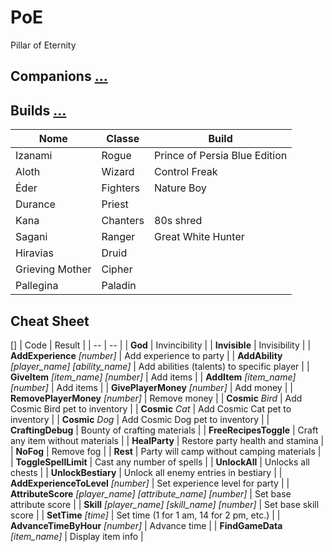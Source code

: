 # PoE
Pillar of Eternity

## Companions [...](https://steamcommunity.com/sharedfiles/filedetails/?id=415359165&searchtext=companions)

## Builds [...](https://steamcommunity.com/sharedfiles/filedetails/?id=416939844)

| Nome | Classe | Build |
| -- | -- | -- |
| Izanami | Rogue | Prince of Persia Blue Edition |
| Aloth | Wizard | Control Freak |
| Éder | Fighters | Nature Boy |
| Durance | Priest |
| Kana | Chanters | 80s shred |
| Sagani | Ranger | Great White Hunter |
| Hiravias | Druid|
| Grieving Mother | Cipher | 
| Pallegina | Paladin |

## Cheat Sheet
[]
| Code | Result |
| -- | -- |
| **God** | Invincibility |
| **Invisible** | Invisibility |
| **AddExperience** *[number]* | Add experience to party |
| **AddAbility** *[player_name]* *[ability_name]* | Add abilities (talents) to specific player |
| **GiveItem** *[item_name]* *[number]* | Add items |
| **AddItem** *[item_name]* *[number]* | Add items |
| **GivePlayerMoney** *[number]* | Add money |
| **RemovePlayerMoney** *[number]* | Remove money |
| **Cosmic** *Bird* | Add Cosmic Bird pet to inventory |
| **Cosmic** *Cat* | Add Cosmic Cat pet to inventory |
| **Cosmic** *Dog* | Add Cosmic Dog pet to inventory |
| **CraftingDebug** | Bounty of crafting materials |
| **FreeRecipesToggle** | Craft any item without materials |
| **HealParty** | Restore party health and stamina |
| **NoFog** | Remove fog |
| **Rest** | Party will camp without camping materials |
| **ToggleSpellLimit** | Cast any number of spells |
| **UnlockAll** | Unlocks all chests |
| **UnlockBestiary** | Unlock all enemy entries in bestiary |
| **AddExperienceToLevel** *[number]* | Set experience level for party |
| **AttributeScore** *[player_name]* *[attribute_name]* *[number]* | Set base attribute score |
| **Skill** *[player_name]* *[skill_name]* *[number]* | Set base skill score |
| **SetTime** *[time]* | Set time (1 for 1 am, 14 for 2 pm, etc.) |
| **AdvanceTimeByHour** *[number]* | Advance time |
| **FindGameData** *[item_name]* | Display item info	 |
